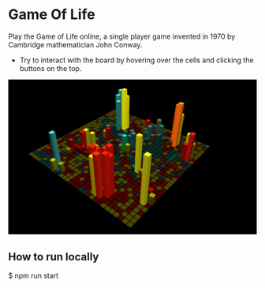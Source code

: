 # Game Of Life
Play the Game of Life online, a single player game invented in 1970 by Cambridge mathematician John Conway.
 - Try to interact with the board by hovering over the cells and clicking the buttons on the top.

![The included sample scene](/Documentation/game-of-life.png)

## How to run locally
$ npm run start
